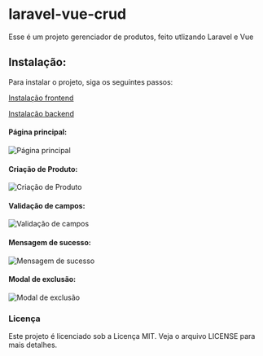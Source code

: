 # laravel-vue-crud
Esse é um projeto gerenciador de produtos, feito utlizando Laravel e Vue

## Instalação:
Para instalar o projeto, siga os seguintes passos:

[Instalação frontend](frontend/README.md)

[Instalação backend](backend/README.md)

#### Página principal:
![Página principal](https://user-images.githubusercontent.com/49663146/246689100-0dba17dd-62f7-40cf-abd7-24f8a4bc7a72.png)

#### Criação de Produto:
![Criação de Produto](https://user-images.githubusercontent.com/49663146/246686473-ff261e7c-1235-48a3-9fc5-38c8ae5668b6.png)

#### Validação de campos:
![Validação de campos](https://user-images.githubusercontent.com/49663146/246686499-d9ac2738-f9be-4601-82c5-e3c079f8f911.png)

#### Mensagem de sucesso:
![Mensagem de sucesso](https://user-images.githubusercontent.com/49663146/246686643-e1e6fd43-069a-403e-a012-be558a12ff95.png)

#### Modal de exclusão:
![Modal de exclusão](https://user-images.githubusercontent.com/49663146/246686661-9d442249-fec6-4abc-b647-0087f39a698c.png)

### Licença
Este projeto é licenciado sob a Licença MIT. Veja o arquivo LICENSE para mais detalhes.
